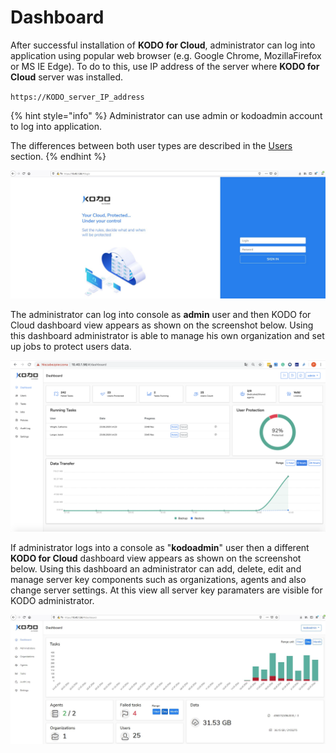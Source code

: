 # Dashboard

After successful installation of **KODO for Cloud**, administrator can log into application using popular web browser \(e.g. Google Chrome, MozillaFirefox or MS IE Edge\). To do to this, use IP address of the server where **KODO for Cloud** server was installed. 

`https://KODO_server_IP_address`

{% hint style="info" %}
Administrator can use admin or kodoadmin account to log into application. 

The differences between both user types are described in the [Users ](https://app.gitbook.com/@storware/s/kodo-for-cloud-office365/~/drafts/-MAWwMuu2uq6CjweVK0b/administration/users)section. 
{% endhint %}

![](../.gitbook/assets/kodo-administrator-dashboard%20%281%29.jpg)

The administrator can log into console as **admin** user and then KODO for Cloud dashboard view appears as shown on the screenshot below. Using this dashboard administrator is able to manage his own organization and set up jobs to protect users data.

![](../.gitbook/assets/kodo-cloud-administration-dashboard-01.png)

If administrator logs into a console as "**kodoadmin**" user then a different **KODO for Cloud** dashboard view appears as shown on the screenshot below.  Using this dashboard an administrator can add, delete, edit and manage server key components such as organizations, agents and also change server settings. At this view all server key paramaters are visible for KODO administrator. 

![](../.gitbook/assets/kodo-administrator-dashboard02.jpg)

